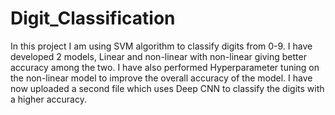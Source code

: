 # Digit_Classification

In this project I am using SVM algorithm to classify digits from 0-9. I have developed 2 models, Linear and non-linear with non-linear giving better accuracy among the two. I have also performed Hyperparameter tuning on the non-linear model to improve the overall accuracy of the model.
I have now uploaded a second file which uses Deep CNN to classify the digits with a higher accuracy.
